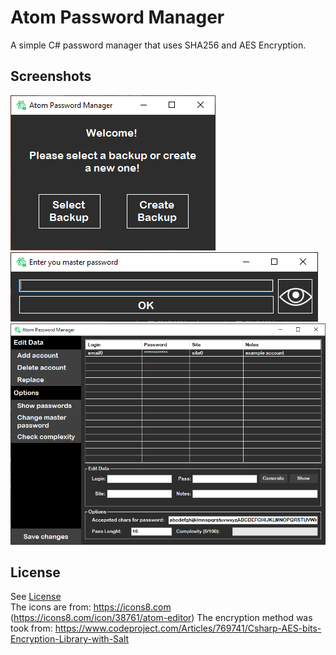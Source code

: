 # Atom Password Manager
A simple C# password manager that uses SHA256 and AES Encryption.

## Screenshots
<p>
<img src="https://raw.githubusercontent.com/ImDavyd/Atom-Password-Manager/main/1.png">
<img src="https://raw.githubusercontent.com/ImDavyd/Atom-Password-Manager/main/2.png">
<img src="https://raw.githubusercontent.com/ImDavyd/Atom-Password-Manager/main/3.png">
</p>

## License
See [License](https://github.com/ImDavyd/Atom-Password-Manager/blob/main/LICENSE)  
The icons are from: https://icons8.com (https://icons8.com/icon/38761/atom-editor)
The encryption method was took from: https://www.codeproject.com/Articles/769741/Csharp-AES-bits-Encryption-Library-with-Salt